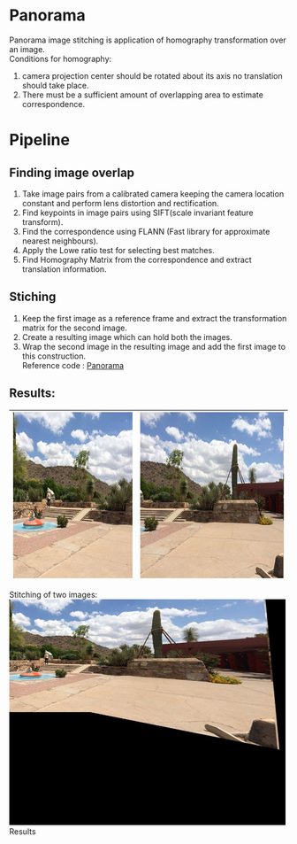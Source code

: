 # Panorama 
Panorama image stitching is application of homography transformation over an image.  
Conditions for homography:
1) camera projection center should be rotated about its axis no translation should take place.
2) There must be a sufficient amount of overlapping area to estimate correspondence. 

# Pipeline 
## Finding image overlap 
1) Take image pairs from a calibrated camera keeping the camera location constant and perform lens distortion and rectification.
2) Find keypoints in image pairs using SIFT(scale invariant feature transform).
3) Find the correspondence using FLANN (Fast library for approximate nearest neighbours).
4) Apply the Lowe ratio test for selecting best matches.
5) Find Homography Matrix from the correspondence and extract translation information.
## Stiching 
1) Keep the first image as a reference frame and extract the transformation matrix for the second image.
2) Create a resulting image which can hold both the images.
3) Wrap the second image in the resulting image and add the first image to this construction.  
Reference code : [Panorama](https://github.com/pareespathak/panorama/blob/main/basic_panorama.py) 
## Results:
<img src="images/img02.jpg" height="300"> | <img src="images/img03.jpg" height="300"> 
-----------------------------------------|------------------------------------------
Stitching of two images:  
<img src="images/results1.jpg" width="500">
Results
